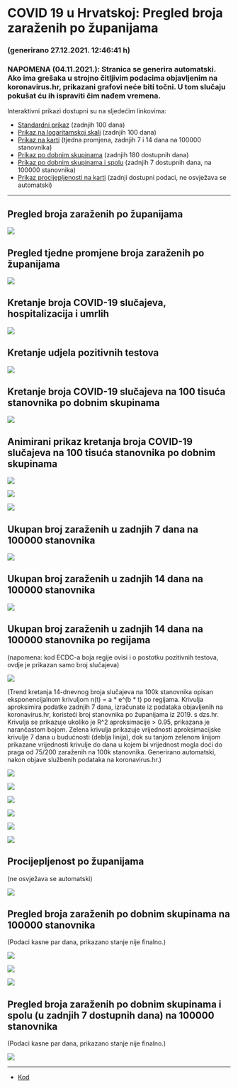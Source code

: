 # COVID 19 u Hrvatskoj: Pregled broja zaraženih po županijama

### (generirano 27.12.2021. 12:46:41 h)

### NAPOMENA (04.11.2021.): Stranica se generira automatski. Ako ima grešaka u strojno čitljivim podacima objavljenim na koronavirus.hr, prikazani grafovi neće biti točni. U tom slučaju pokušat ću ih ispraviti čim nađem vremena.

Interaktivni prikazi dostupni su na sljedećim linkovima:

- [Standardni prikaz](html/index.html) (zadnjih 100 dana)
- [Prikaz na logaritamskoj skali](html/index_log.html) (zadnjih 100 dana)
- [Prikaz na karti](html/index_map.html) (tjedna promjena, zadnjih 7 i 14 dana na 100000 stanovnika)
- [Prikaz po dobnim skupinama](html/index_per_age.html) (zadnjih 180 dostupnih dana)
- [Prikaz po dobnim skupinama i spolu](html/index_pyramid.html) (zadnjih 7 dostupnih dana, na 100000 stanovnika)
- [Prikaz procijepljenosti na karti](html/index_vaccination.html) (zadnji dostupni podaci, ne osvježava se automatski)

-----

## Pregled broja zaraženih po županijama

![](img/2021_12_26_line_plots.png)

## Pregled tjedne promjene broja zaraženih po županijama

![](img/2021_12_26_map.png)

## Kretanje broja COVID-19 slučajeva, hospitalizacija i umrlih

![](img/2021_12_26_cases_hospitalisations_deaths.png)

## Kretanje udjela pozitivnih testova

![](img/2021_12_26_percentage_positive_tests.png)

## Kretanje broja COVID-19 slučajeva na 100 tisuća stanovnika po dobnim skupinama

![](img/2021_12_26_cases_per_age_group_lines.png)

## Animirani prikaz kretanja broja COVID-19 slučajeva na 100 tisuća stanovnika po dobnim skupinama

![](img/2021_12_26anim_aug_1200.gif)

![](img/anim_cases_2021_12_26_vs_2020.gif)

![](img/2021_12_26all_counties_dots.png) 

## Ukupan broj zaraženih u zadnjih 7 dana na 100000 stanovnika

![](img/2021_12_26_map_7_day_per_100k.png)

## Ukupan broj zaraženih u zadnjih 14 dana na 100000 stanovnika

![](img/2021_12_26_map_14_day_per_100k.png)

## Ukupan broj zaraženih u zadnjih 14 dana na 100000 stanovnika po regijama

(napomena: kod ECDC-a boja regije ovisi i o postotku pozitivnih testova, ovdje je prikazan samo broj slučajeva)

![](img/2021_12_26_map_14_day_per_100k_region.png)

(Trend kretanja 14-dnevnog broja slučajeva na 100k stanovnika opisan eksponencijalnom krivuljom n(t) = a * e^(b * t) po regijama. Krivulja aproksimira podatke zadnjih 7 dana, izračunate iz podataka objavljenih na koronavirus.hr, koristeći broj stanovnika po županijama iz 2019. s dzs.hr. Krivulja se prikazuje ukoliko je R^2 aproksimacije > 0.95, prikazana je narančastom bojom. Zelena krivulja prikazuje vrijednosti aproksimacijske krivulje 7 dana u budućnosti (deblja linija), dok su tanjom zelenom linijom prikazane vrijednosti krivulje do dana u kojem bi vrijednost mogla doći do praga od 75/200 zaraženih na 100k stanovnika. Generirano automatski, nakon objave službenih podataka na koronavirus.hr.)

![](img/2021_12_26_current_Jadranska_Hrvatska.png)

![](img/2021_12_26_current_Panonska_Hrvatska.png)

![](img/2021_12_26_current_Grad_Zagreb.png)

![](img/2021_12_26_current_Sjeverna_Hrvatska.png)

![](img/2021_12_26_current_Republika_Hrvatska.png)

![](img/2021_12_26_cases_hospitalisations_deaths_Republika_Hrvatska.png)

## Procijepljenost po županijama

(ne osvježava se automatski)

![](img/2021_12_26_vaccination.png)

## Pregled broja zaraženih po dobnim skupinama na 100000 stanovnika

(Podaci kasne par dana, prikazano stanje nije finalno.)

![](img/2021_12_26_per_age_group.png)

![](img/2021_12_26_per_age_group_all_0.png)

![](img/2021_12_26_per_age_group_all_1.png)

## Pregled broja zaraženih po dobnim skupinama i spolu (u zadnjih 7 dostupnih dana) na 100000 stanovnika

(Podaci kasne par dana, prikazano stanje nije finalno.)

![](img/2021_12_26_pyramid.png)

-----

- [Kod](https://github.com/ppalasek/covid_plots_croatia)

